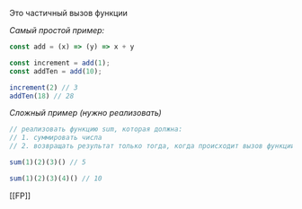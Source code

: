 Это частичный вызов функции

*Самый простой пример:*

~~~js
const add = (x) => (y) => x + y

const increment = add(1);
const addTen = add(10);

increment(2) // 3
addTen(18) // 28
~~~

*Сложный пример (нужно реализовать)*

~~~js
// реализовать функцию sum, которая должна:
// 1. суммировать числа
// 2. возвращать результат только тогда, когда происходит вызов функции с пустым параметром

sum(1)(2)(3)() // 5

sum(1)(2)(3)(4)() // 10
~~~

[[FP]]